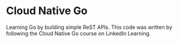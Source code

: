 # Cloud Native Go

Learning Go by building simple ReST APIs. This code was written by following the Cloud Native Go course on LinkedIn Learning.
